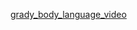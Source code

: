 [grady_body_language_video](https://drive.google.com/file/d/1LrP-f_sAmz8QV2SYtD6cc4tUf3L_OpRI/view?usp=sharing)